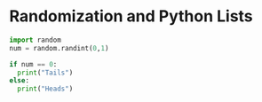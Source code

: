 # Randomization and Python Lists

```python
import random
num = random.randint(0,1)

if num == 0:
  print("Tails")
else:
  print("Heads")
```